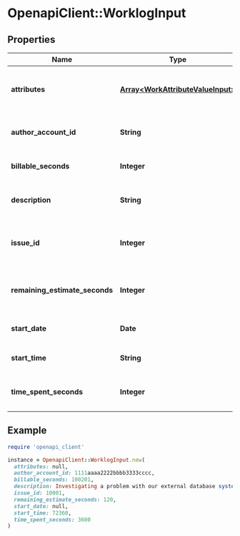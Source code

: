 # OpenapiClient::WorklogInput

## Properties

| Name | Type | Description | Notes |
| ---- | ---- | ----------- | ----- |
| **attributes** | [**Array&lt;WorkAttributeValueInput&gt;**](WorkAttributeValueInput.md) | The list of work attribute of this &#x60;Worklog&#x60; | [optional] |
| **author_account_id** | **String** | The Account id of the user author |  |
| **billable_seconds** | **Integer** | The amount of seconds billable | [optional] |
| **description** | **String** | The description of the &#x60;Worklog&#x60; | [optional] |
| **issue_id** | **Integer** | The id of the issue associated to this worklog |  |
| **remaining_estimate_seconds** | **Integer** | The total amount of estimated remaining seconds&#x60; | [optional] |
| **start_date** | **Date** | The start date of the &#x60;Worklog&#x60; |  |
| **start_time** | **String** | The start time of the &#x60;Worklog&#x60; | [optional] |
| **time_spent_seconds** | **Integer** | The total amount of time spent in seconds&#x60; |  |

## Example

```ruby
require 'openapi_client'

instance = OpenapiClient::WorklogInput.new(
  attributes: null,
  author_account_id: 1111aaaa2222bbbb3333cccc,
  billable_seconds: 100201,
  description: Investigating a problem with our external database system,
  issue_id: 10001,
  remaining_estimate_seconds: 120,
  start_date: null,
  start_time: 72360,
  time_spent_seconds: 3600
)
```

